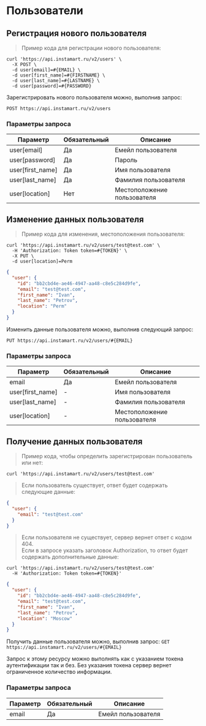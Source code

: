 # Пользователи

## Регистрация нового пользователя

> Пример кода для регистрации нового пользователя:

```shell
curl 'https://api.instamart.ru/v2/users' \
  -X POST \
  -d user[email]=#{EMAIL} \
  -d user[first_name]=#{FIRSTNAME} \
  -d user[last_name]=#{LASTNAME} \
  -d user[password]=#{PASSWORD}
```

Зарегистрировать нового пользователя можно, выполнив запрос:

`POST https://api.instamart.ru/v2/users`

### Параметры запроса

Параметр | Обязательный | Описание
--------- | ------- | -----------
user[email] | Да | Емейл пользователя
user[password] | Да | Пароль
user[first_name] | Да | Имя пользователя
user[last_name] | Да | Фамилия пользователя
user[location] | Нет | Местоположение пользователя

## Изменение данных пользователя

> Пример кода для изменения, местоположения пользователя:

```shell
curl 'https://api.instamart.ru/v2/users/test@test.com' \
  -H 'Authorization: Token token=#{TOKEN}' \
  -X PUT \
  -d user[location]=Perm
```
```json
{
  "user": {
    "id": "bb2cbd4e-ae46-4947-aa48-c8e5c284d9fe",
    "email": "test@test.com",
    "first_name": "Ivan",
    "last_name": "Petrov",
    "location": "Perm"
  }
}
```

Изменить данные пользоватeля можно, выполнив следующий запрос:

`PUT https://api.instamart.ru/v2/users/#{EMAIL}`

### Параметры запроса

Параметр | Обязательный | Описание
--------- | ------- | -----------
email | Да | Емейл пользователя
user[first_name] | - | Имя пользователя
user[last_name] | - | Фамилия пользователя
user[location] | - | Местоположение пользователя

## Получение данных пользователя

> Пример кода, чтобы определить зарегистрирован пользователь или нет:

```shell
curl 'https://api.instamart.ru/v2/users/test@test.com'
```
> Если пользователь существует, ответ будет содержать следующие данные:

```json
{
  "user": {
    "email": "test@test.com"
  }
}
```

> Если пользователя не существует, сервер вернет ответ с кодом 404.<br>Если в запросе указать заголовок Authorization, то ответ будет содержать дополнительные данные:

```shell
curl 'https://api.instamart.ru/v2/users/test@test.com'
  -H 'Authorization: Token token=#{TOKEN}'
```

```json
{
  "user": {
    "id": "bb2cbd4e-ae46-4947-aa48-c8e5c284d9fe",
    "email": "test@test.com",
    "first_name": "Ivan",
    "last_name": "Petrov",
    "location": "Moscow"
  }
}
```

Получить данные пользователя можно, выполнив запрос:
`GET https://api.instamart.ru/v2/users/#{EMAIL}`

Запрос к этому ресурсу можно выполнять как с указанием токена аутентификации так и без. Без указания токена сервер вернет ограниченное количество информации.

### Параметры запроса

Параметр | Обязательный | Описание
--------- | ------- | -----------
email | Да | Емейл пользователя

